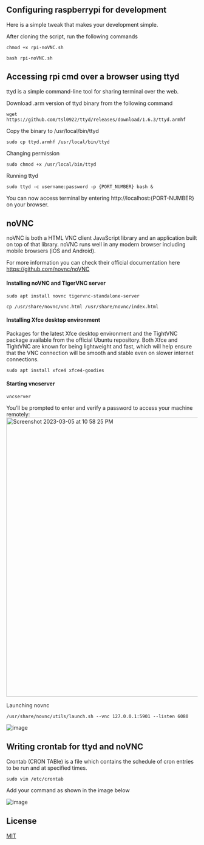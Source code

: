 
## Configuring raspberrypi for development

Here is a simple tweak that makes your development simple.

After cloning the script, run the following commands

```
chmod +x rpi-noVNC.sh
```

```
bash rpi-noVNC.sh
```




## Accessing rpi cmd over a browser using ttyd

ttyd is a simple command-line tool for sharing terminal over the web.

Download .arm version of ttyd binary from the following command
```
wget https://github.com/tsl0922/ttyd/releases/download/1.6.3/ttyd.armhf 
```

Copy the binary to /usr/local/bin/ttyd
```
sudo cp ttyd.armhf /usr/local/bin/ttyd
```

Changing permission
```
sudo chmod +x /usr/local/bin/ttyd
```

Running ttyd
```
sudo ttyd -c username:password -p {PORT_NUMBER} bash &
```

You can now access terminal by entering http://localhost:{PORT-NUMBER} on your browser.







## noVNC

noVNC is both a HTML VNC client JavaScript library and an application built on top of that library. noVNC runs well in any modern browser including mobile browsers (iOS and Android).

For more information you can check their official documentation here https://github.com/novnc/noVNC

#### Installing noVNC and TigerVNC server
```
sudo apt install novnc tigervnc-standalone-server
```

```
cp /usr/share/novnc/vnc.html /usr/share/novnc/index.html
```

#### Installing Xfce desktop environment

Packages for the latest Xfce desktop environment and the TightVNC package available from the official Ubuntu repository. Both Xfce and TightVNC are known for being lightweight and fast, which will help ensure that the VNC connection will be smooth and stable even on slower internet connections.
```
sudo apt install xfce4 xfce4-goodies 
```

#### Starting vncserver
```
vncserver
```
You’ll be prompted to enter and verify a password to access your machine remotely:
<img width="736" alt="Screenshot 2023-03-05 at 10 58 25 PM" src="https://user-images.githubusercontent.com/30818966/222976171-f3fb79cb-ef65-40cc-8866-3a23414d0f37.png">


Launching novnc
```
/usr/share/novnc/utils/launch.sh --vnc 127.0.0.1:5901 --listen 6080
```



![image](https://user-images.githubusercontent.com/30818966/222971558-2cd26002-633e-47c4-862b-47371cdef967.png)



## Writing crontab for ttyd and noVNC

Crontab (CRON TABle) is a file which contains the schedule of cron entries to be run and at specified times.

```
sudo vim /etc/crontab
```

Add your  command as shown in the image below

![image](https://user-images.githubusercontent.com/30818966/222971787-3813d848-e257-4ad0-b364-4483fa5657b1.png)


## License

[MIT](https://choosealicense.com/licenses/mit/)
